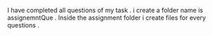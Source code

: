 I have completed all questions of my task .
i create a folder name is assignemntQue .
Inside the assignment folder i create files for every questions .
